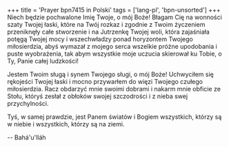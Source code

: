 +++
title = 'Prayer bpn7415 in Polski'
tags = ['lang-pl', 'bpn-unsorted']
+++
Niech będzie pochwalone Imię Twoje, o mój Boże! Błagam Cię na wonności szaty Twojej łaski, które na Twój rozkaz i zgodnie z Twoim życzeniem przeniknęły całe stworzenie i na Jutrzenkę Twojej woli, która zajaśniała potęgą Twojej mocy i wszechwładzy ponad horyzontem Twojego miłosierdzia, abyś wymazał z mojego serca wszelkie próżne upodobania i puste wyobrażenia, tak abym wszystkie moje uczucia skierował ku Tobie, o Ty, Panie całej ludzkości!
    
Jestem Twoim sługą i synem Twojego sługi, o mój Boże! Uchwyciłem się rękojeści Twojej łaski i mocno przywarłem do więzi Twojego czułego miłosierdzia. Racz obdarzyć mnie swoimi dobrami i nakarm mnie obficie ze Stołu, któryś zesłał z obłoków swojej szczodrości i z nieba swej przychylności.
    
Tyś, w samej prawdzie, jest Panem światów i Bogiem wszystkich, którzy są w niebie i wszystkich, którzy są na ziemi.

-- Bahá'u'lláh
